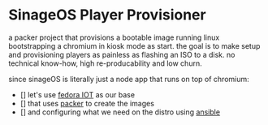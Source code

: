# SinageOS Player Provisioner

a packer project that provisions a bootable image running linux
bootstrapping a chromium in kiosk mode as start. the goal is to
make setup and provisioning players as painless as flashing an ISO to
a disk. no technical know-how, high re-producability and low churn.

since sinageOS is literally just a node app that runs on top of chromium:

- \[\] let's use [fedora IOT](https://fedoraproject.org/iot/) as our base
- \[\] that uses [packer](https://www.packer.io/) to create the images
- \[\] and configuring what we need on the distro using [ansible](https://docs.ansible.com/ansible/latest/index.html)
